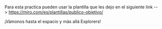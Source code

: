 Para esta practica pueden usar la plantilla que les dejo en el siguiente link --> https://miro.com/es/plantillas/publico-objetivo/

¡Vámonos hasta el espacio y más allá Explorers!
